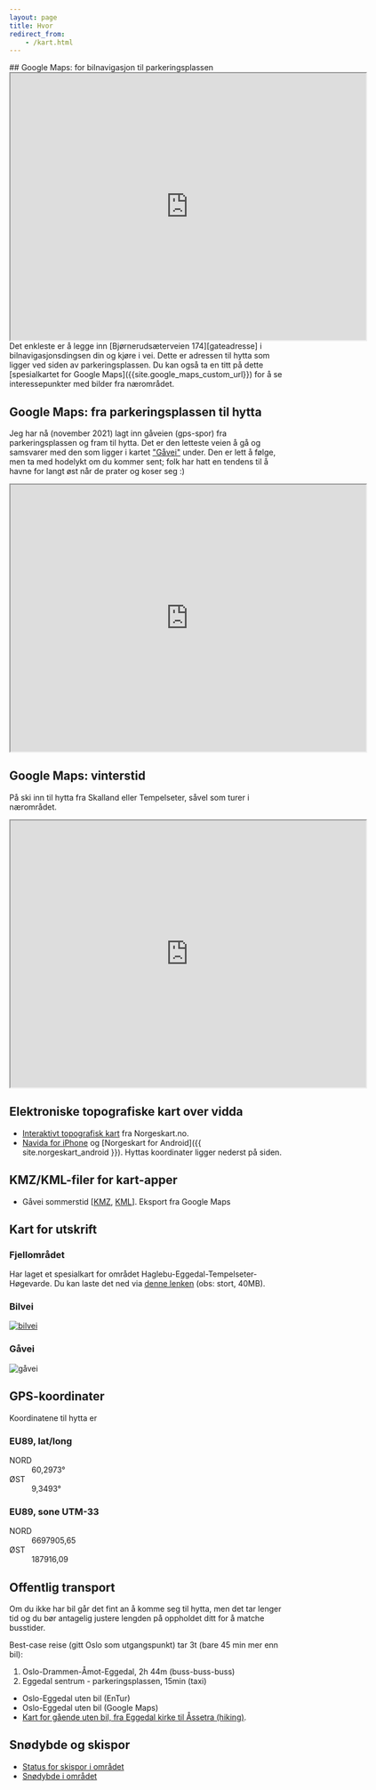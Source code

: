 ```yaml
---
layout: page
title: Hvor
redirect_from:
    - /kart.html
---
```

<div id="toc-insert"></div>
## Google Maps: for bilnavigasjon til parkeringsplassen
<div class="map-responsive">
    <iframe src="https://www.google.com/maps/d/embed?mid=1dFockLfyDNtDZ7GCysiFRs17Sh3qQIrb" width="640" height="480"></iframe>
</div>
Det enkleste er å legge inn [Bjørnerudsæterveien 174][gateadresse] i bilnavigasjonsdingsen din og kjøre i vei. Dette er adressen til hytta som ligger ved siden av parkeringsplassen. Du kan også ta en titt på dette [spesialkartet for Google Maps]({{site.google_maps_custom_url}}) for å se interessepunkter med bilder fra nærområdet.

## Google Maps: fra parkeringsplassen til hytta
Jeg har nå (november 2021) lagt inn gåveien (gps-spor) fra parkeringsplassen og fram til hytta. Det er den letteste veien å gå og samsvarer med den som ligger i kartet ["Gåvei"](./map.html#g%C3%A5vei) under. Den er lett å følge, men ta med hodelykt om du kommer sent; folk har hatt en tendens til å havne for langt øst når de prater og koser seg :)
<div class="map-responsive">
    <iframe src="https://www.google.com/maps/d/embed?mid=1SOHneOudYXb8iOuMJmZQGG_DLGzJzbL1&hl=no" width="640" height="480"></iframe>
</div>

## Google Maps: vinterstid
På ski inn til hytta fra Skalland eller Tempelseter, såvel som turer i nærområdet.

<div class="map-responsive">
<iframe src="https://www.google.com/maps/d/u/0/embed?mid=1ABA5ohQmmcLfChlRAKTpjUXrUaYkXG2z" width="640" height="480"></iframe>
</div>

## Elektroniske topografiske kart over vidda
- [Interaktivt topografisk kart](http://www.norgeskart.no/#!?project=seeiendom&layers=1002,1015&zoom=14&lat=6697971.51&lon=187859.14) fra Norgeskart.no.
- [Navida for iPhone](https://itunes.apple.com/no/app/navida/id356821974?mt=8) og [Norgeskart for Android]({{ site.norgeskart_android }}). Hyttas koordinater ligger nederst på siden.

## KMZ/KML-filer for kart-apper
- Gåvei sommerstid [[KMZ](/downloads/map-summer.kmz), [KML](/downloads/map-summer.kml)]. Eksport fra Google Maps

## Kart for utskrift 

### Fjellområdet
Har laget et spesialkart for området Haglebu-Eggedal-Tempelseter-Høgevarde. Du kan laste det ned via [denne lenken](https://drive.google.com/open?id=10G9Z24YxpIX9WI5TMztSzcM1eIQKGM88) (obs: stort, 40MB).

### Bilvei
[![bilvei](https://a0.muscache.com/im/pictures/470c18b0-7527-44d5-88bf-546528f8f169.jpg?aki_policy=x_large)](https://a0.muscache.com/im/pictures/470c18b0-7527-44d5-88bf-546528f8f169.jpg?aki_policy=x_large)

### Gåvei
![gåvei](https://a0.muscache.com/im/pictures/1575a13d-405b-45ef-9bce-302730d1ac71.jpg?aki_policy=x_large)

## GPS-koordinater
Koordinatene til hytta er

### EU89, lat/long

<dl>
    <dt>NORD</dt>
    <dd>60,2973&#176;</dd>
    <dt>ØST</dt>
    <dd>9,3493&#176;</dd>
</dl>

### EU89, sone UTM-33

<dl>
    <dt>NORD</dt>
    <dd>6697905,65</dd>
    <dt>ØST</dt>
    <dd>187916,09</dd>
</dl>

## Offentlig transport
Om du ikke har bil går det fint an å komme seg til hytta, men det tar lenger tid og du bør antagelig justere lengden på oppholdet ditt for å matche busstider. 

Best-case reise (gitt Oslo som utgangspunkt) tar 3t (bare 45 min mer enn bil):
1. Oslo-Drammen-Åmot-Eggedal, 2h 44m (buss-buss-buss)
1. Eggedal sentrum - parkeringsplassen, 15min (taxi)
- <a id="entur-lazy-link">Oslo-Eggedal uten bil (EnTur)</a>
- <a id="google-lazy-link">Oslo-Eggedal uten bil (Google Maps)</a>
- [Kart for gående uten bil, fra Eggedal kirke til Åssetra (hiking)](https://goo.gl/maps/LdNyeYYECtJZYact8).

## Snødybde og skispor
- [Status for skispor i området][skisporet]
- [Snødybde i området][senorge-sno]

<script async src="/assets/js/map.js"></script>

[gateadresse]: https://www.google.com/maps/place/Bj%C3%B8rnerudseterveien+174,+3359+Eggedal/@60.273777,9.3402038,786m/data=!3m1!1e3!4m5!3m4!1s0x464062168b73ec33:0x21fa5141e62c87c7!8m2!3d60.273777!4d9.3423925!5m2!1e2!1e4
[senorge-sno]: https://www.senorge.no/map?lang=no&tl=sd&dato=idag&zoom=12&center=188804:6698658
[skisporet]: https://www.skisporet.no/map/60.3090543/9.3822384/13
